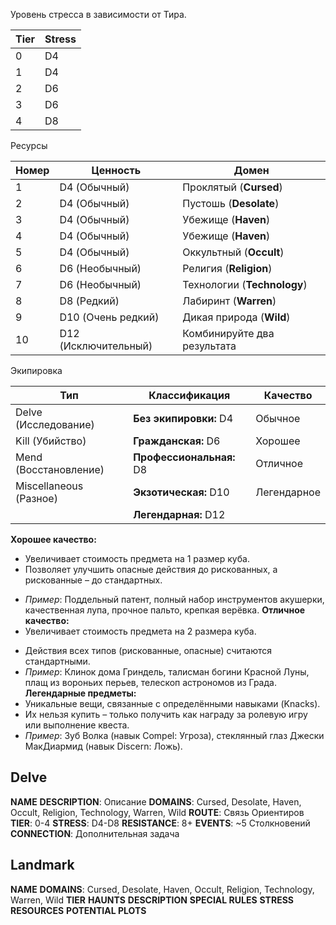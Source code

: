 Уровень стресса в зависимости от Тира.

| Tier | Stress |
| ---- | ------ |
| 0    | D4     |
| 1    | D4     |
| 2    | D6     |
| 3    | D6     |
| 4    | D8     |
Ресурсы

| Номер | Ценность             | Домен                       |
| ----- | -------------------- | --------------------------- |
| 1     | D4 (Обычный)         | Проклятый (**Cursed**)      |
| 2     | D4 (Обычный)         | Пустошь (**Desolate**)      |
| 3     | D4 (Обычный)         | Убежище (**Haven**)         |
| 4     | D4 (Обычный)         | Убежище (**Haven**)         |
| 5     | D4 (Обычный)         | Оккультный (**Occult**)     |
| 6     | D6 (Необычный)       | Религия (**Religion**)      |
| 7     | D6 (Необычный)       | Технологии (**Technology**) |
| 8     | D8 (Редкий)          | Лабиринт (**Warren**)       |
| 9     | D10 (Очень редкий)   | Дикая природа (**Wild**)    |
| 10    | D12 (Исключительный) | Комбинируйте два результата |
Экипировка 

| Тип                    | Классификация            | Качество    |
| ---------------------- | ------------------------ | ----------- |
| Delve (Исследование)   | **Без экипировки:** D4   | Обычное     |
| Kill (Убийство)        | **Гражданская:** D6      | Хорошее     |
| Mend (Восстановление)  | **Профессиональная:** D8 | Отличное    |
| Miscellaneous (Разное) | **Экзотическая:** D10    | Легендарное |
|                        | **Легендарная:** D12     |             |
 **Хорошее качество:**
- Увеличивает стоимость предмета на 1 размер куба.
- Позволяет улучшить опасные действия до рискованных, а рискованные – до стандартных.
*  *Пример*: Поддельный патент, полный набор инструментов акушерки, качественная лупа, прочное пальто, крепкая верёвка.
**Отличное качество:**
* Увеличивает стоимость предмета на 2 размера куба.
- Действия всех типов (рискованные, опасные) считаются стандартными.
- *Пример*: Клинок дома Гриндель, талисман богини Красной Луны, плащ из вороньих перьев, телескоп астрономов из Града.
**Легендарные предметы:**
- Уникальные вещи, связанные с определёнными навыками (Knacks).
- Их нельзя купить – только получить как награду за ролевую игру или выполнение квеста.
- *Пример*: Зуб Волка (навык Compel: Угроза), стеклянный глаз Джески МакДиармид (навык Discern: Ложь).

## Delve
**NAME**
**DESCRIPTION**: Описание
**DOMAINS**: Cursed, Desolate, Haven, Occult, Religion, Technology, Warren, Wild
**ROUTE**: Связь Ориентиров
**TIER**: 0-4
**STRESS**: D4-D8
**RESISTANCE**: 8+
**EVENTS**: ~5 Столкновений
**CONNECTION**: Дополнительная задача

## Landmark
**NAME**
**DOMAINS**: Cursed, Desolate, Haven, Occult, Religion, Technology, Warren, Wild
**TIER**
**HAUNTS**
**DESCRIPTION**
**SPECIAL RULES**
**STRESS**
**RESOURCES**
**POTENTIAL PLOTS**